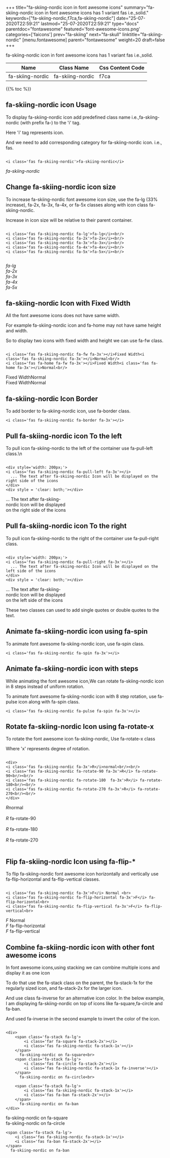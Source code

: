 +++
title="fa-skiing-nordic icon in font awesome icons"
summary="fa-skiing-nordic icon in font awesome icons has 1 variant fas i.e.,solid."
keywords=["fa-skiing-nordic,f7ca,fa-skiing-nordic"]
date="25-07-2020T22:59:21"
lastmod="25-07-2020T22:59:21"
type="docs"
parentdoc="fontawesome"
featured='font-awesome-icons.png'
categories=['faicons']
prev="fa-skiing"
next="fa-skull"
linktitle="fa-skiing-nordic"
[menu.fontawesome]
parent="fontawesome"
weight=20
draft=false
+++


fa-skiing-nordic icon in font awesome icons has 1 variant fas i.e.,solid.

<div class='table-responsive'><table class='table'><thead><tr><th>Name</th><th>Class Name</th><th>Css Content Code</th></tr></thead><tbody><tr><td>fa-skiing-nordic</td><td>fa-skiing-nordic</td><td>f7ca</td></tr></tbody></table></div>


{{% toc %}}


## fa-skiing-nordic icon Usage

To display fa-skiing-nordic icon add predefined class name i.e.,fa-skiing-nordic (with prefix fa-) to the 'i' tag.

Here 'i' tag represents icon.

And we need to add corresponding category for fa-skiing-nordic icon. i.e., fas.


```

<i class='fas fa-skiing-nordic'>fa-skiing-nordic</i>
```

<i class='fas fa-skiing-nordic'>fa-skiing-nordic</i>




## Change fa-skiing-nordic icon size
To increase fa-skiing-nordic font awesome icon size, use the fa-lg (33% increase), fa-2x, fa-3x, fa-4x, or fa-5x classes along with icon class fa-skiing-nordic.

Increase in icon size will be relative to their parent container. 

```

<i class='fas fa-skiing-nordic fa-lg'>fa-lg</i><br/>
<i class='fas fa-skiing-nordic fa-2x'>fa-2x</i><br/>
<i class='fas fa-skiing-nordic fa-3x'>fa-3x</i><br/>
<i class='fas fa-skiing-nordic fa-4x'>fa-4x</i><br/>
<i class='fas fa-skiing-nordic fa-5x'>fa-5x</i><br/>
            
```

<i class='fas fa-skiing-nordic fa-lg'>fa-lg</i><br/>
<i class='fas fa-skiing-nordic fa-2x'>fa-2x</i><br/>
<i class='fas fa-skiing-nordic fa-3x'>fa-3x</i><br/>
<i class='fas fa-skiing-nordic fa-4x'>fa-4x</i><br/>
<i class='fas fa-skiing-nordic fa-5x'>fa-5x</i><br/>
            



## fa-skiing-nordic Icon with Fixed Width 

All the font awesome icons does not have same width.

For example fa-skiing-nordic icon and fa-home may not have same height and width.

So to display two icons with fixed width and height we can use fa-fw class.


```

<i class='fas fa-skiing-nordic fa-fw fa-3x'></i>Fixed Width<i class='fas fa-skiing-nordic fa-3x'></i>Normal<br/>
<i class='fas fa-home fa-fw fa-3x'></i>Fixed Width<i class='fas fa-home fa-3x'></i>Normal<br/>
```

<i class='fas fa-skiing-nordic fa-fw fa-3x'></i>Fixed Width<i class='fas fa-skiing-nordic fa-3x'></i>Normal<br/>
<i class='fas fa-home fa-fw fa-3x'></i>Fixed Width<i class='fas fa-home fa-3x'></i>Normal<br/>



## fa-skiing-nordic Icon Border 

To add border to fa-skiing-nordic icon, use fa-border class.


```
<i class='fas fa-skiing-nordic fa-border fa-3x'></i>

```
<i class='fas fa-skiing-nordic fa-border fa-3x'></i>





## Pull fa-skiing-nordic icon To the left

To pull icon fa-skiing-nordic to the left of the container use fa-pull-left class.\n

```

<div style='width: 200px;'>
<i class='fas fa-skiing-nordic fa-pull-left fa-3x'></i>
  ... The text after fa-skiing-nordic Icon will be displayed on the right side of the icons
</div>
<div style = 'clear: both;'></div>
```

<div style='width: 200px;'>
<i class='fas fa-skiing-nordic fa-pull-left fa-3x'></i>
  ... The text after fa-skiing-nordic Icon will be displayed on the right side of the icons
</div>
<div style = 'clear: both;'></div>




## Pull fa-skiing-nordic icon To the right
To pull icon fa-skiing-nordic to the right of the container use fa-pull-right class.

```

<div style='width: 200px;'>
<i class='fas fa-skiing-nordic fa-pull-right fa-3x'></i>
  ... The text after fa-skiing-nordic Icon will be displayed on the left side of the icons
</div>
<div style = 'clear: both;'></div>
```

<div style='width: 200px;'>
<i class='fas fa-skiing-nordic fa-pull-right fa-3x'></i>
  ... The text after fa-skiing-nordic Icon will be displayed on the left side of the icons
</div>
<div style = 'clear: both;'></div>

These two classes can used to add single quotes or double quotes to the text.


## Animate fa-skiing-nordic icon using fa-spin
To animate font awesome fa-skiing-nordic icon, use fa-spin class.

```
<i class='fas fa-skiing-nordic fa-spin fa-3x'></i>
```
<i class='fas fa-skiing-nordic fa-spin fa-3x'></i>




## Animate fa-skiing-nordic icon with steps
While animating the font awesome icon,We can rotate fa-skiing-nordic icon in 8 steps instead of uniform rotation.

To animate font awesome fa-skiing-nordic icon with 8 step rotation, use fa-pulse icon along with fa-spin class.


```
<i class='fas fa-skiing-nordic fa-pulse fa-spin fa-3x'></i>

```
<i class='fas fa-skiing-nordic fa-pulse fa-spin fa-3x'></i>





## Rotate fa-skiing-nordic Icon using fa-rotate-x
To rotate the font awesome icon fa-skiing-nordic, Use fa-rotate-x class

Where 'x' represents degree of rotation.


```

<div>
<i class='fas fa-skiing-nordic fa-3x'>R</i>normal<br/><br/>
<i class='fas fa-skiing-nordic fa-rotate-90 fa-3x'>R</i> fa-rotate-90<br/><br/> 
<i class='fas fa-skiing-nordic fa-rotate-180  fa-3x'>R</i> fa-rotate-180<br/><br/> 
<i class='fas fa-skiing-nordic fa-rotate-270 fa-3x'>R</i> fa-rotate-270<br/><br/>
</div>
```

<div>
<i class='fas fa-skiing-nordic fa-3x'>R</i>normal<br/><br/>
<i class='fas fa-skiing-nordic fa-rotate-90 fa-3x'>R</i> fa-rotate-90<br/><br/> 
<i class='fas fa-skiing-nordic fa-rotate-180  fa-3x'>R</i> fa-rotate-180<br/><br/> 
<i class='fas fa-skiing-nordic fa-rotate-270 fa-3x'>R</i> fa-rotate-270<br/><br/>
</div>




## Flip fa-skiing-nordic Icon using fa-flip-*
To flip fa-skiing-nordic font awesome icon horizontally and vertically use fa-flip-horizontal and fa-flip-vertical classes. 

```

<i class='fas fa-skiing-nordic fa-3x'>F</i> Normal <br>
<i class='fas fa-skiing-nordic fa-flip-horizontal fa-3x'>F</i> fa-flip-horizontal<br>
<i class='fas fa-skiing-nordic fa-flip-vertical fa-3x'>F</i> fa-flip-vertical<br>
```

<i class='fas fa-skiing-nordic fa-3x'>F</i> Normal <br>
<i class='fas fa-skiing-nordic fa-flip-horizontal fa-3x'>F</i> fa-flip-horizontal<br>
<i class='fas fa-skiing-nordic fa-flip-vertical fa-3x'>F</i> fa-flip-vertical<br>




## Combine fa-skiing-nordic icon with other font awesome icons
In font awesome icons,using stacking we can combine multiple icons and display it as one icon 

To do that use the fa-stack class on the parent, the fa-stack-1x for the regularly sized icon, and fa-stack-2x for the larger icon.

And use class fa-inverse for an alternative icon color. 
In the below example, I am displaying fa-skiing-nordic on top of icons like fa-square,fa-circle and fa-ban.

And used fa-inverse in the second example to invert the color of the icon.

```

<div>
    <span class='fa-stack fa-lg'>
        <i class='far fa-square fa-stack-2x'></i>
        <i class='fas fa-skiing-nordic fa-stack-1x'></i>
    </span>
      fa-skiing-nordic on fa-square<br>
    <span class='fa-stack fa-lg'>
        <i class='fas fa-circle fa-stack-2x'></i>
        <i class='fas fa-skiing-nordic fa-stack-1x fa-inverse'></i>
    </span>
      fa-skiing-nordic on fa-circle<br>

    <span class='fa-stack fa-lg'>
        <i class='fas fa-skiing-nordic fa-stack-1x'></i>
        <i class='fas fa-ban fa-stack-2x'></i>
    </span>
      fa-skiing-nordic on fa-ban
</div>
```

<div>
    <span class='fa-stack fa-lg'>
        <i class='far fa-square fa-stack-2x'></i>
        <i class='fas fa-skiing-nordic fa-stack-1x'></i>
    </span>
      fa-skiing-nordic on fa-square<br>
    <span class='fa-stack fa-lg'>
        <i class='fas fa-circle fa-stack-2x'></i>
        <i class='fas fa-skiing-nordic fa-stack-1x fa-inverse'></i>
    </span>
      fa-skiing-nordic on fa-circle<br>

    <span class='fa-stack fa-lg'>
        <i class='fas fa-skiing-nordic fa-stack-1x'></i>
        <i class='fas fa-ban fa-stack-2x'></i>
    </span>
      fa-skiing-nordic on fa-ban
</div>






